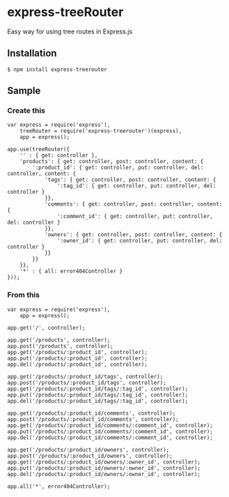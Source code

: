 # express-treeRouter

Easy way for using tree routes in Express.js

## Installation

	$ npm install express-treerouter

## Sample

### Create this

	var express = require('express'),
		treeRouter = require('express-treerouter')(express),
		app = express();
	
	app.use(treeRouter({
		'' : { get: controller },
		'products': { get: controller, post: controller, content: {
			':product_id': { get: controller, put: controller, del: controller, content: {
				'tags': { get: controller, post: controller, content: { 
					':tag_id': { get: controller, put: controller, del: controller }
				}},
				'comments': { get: controller, post: controller, content: {
					':comment_id': { get: controller, put: controller, del: controller }
				}},
				'owners': { get: controller, post: controller, content: {
					':owner_id': { get: controller, put: controller, del: controller }
				}}
			}}
		}},
		'*' : { all: error404Controller }
	}));

### From this

	var express = require('express'),
		app = express();
	
	app.get('/', controller);
	
	app.get('/products', controller);
	app.post('/products', controller);
	app.get('/products/:product_id', controller);
	app.put('/products/:product_id', controller);
	app.del('/products/:product_id', controller);
	
	app.get('/products/:product_id/tags', controller);
	app.post('/products/:product_id/tags', controller);
	app.get('/products/:product_id/tags/:tag_id', controller);
	app.put('/products/:product_id/tags/:tag_id', controller);
	app.del('/products/:product_id/tags/:tag_id', controller);
	
	app.get('/products/:product_id/comments', controller);
	app.post('/products/:product_id/comments', controller);
	app.get('/products/:product_id/comments/:comment_id', controller);
	app.put('/products/:product_id/comments/:comment_id', controller);
	app.del('/products/:product_id/comments/:comment_id', controller);
	
	app.get('/products/:product_id/owners', controller);
	app.post('/products/:product_id/owners', controller);
	app.get('/products/:product_id/owners/:owner_id', controller);
	app.put('/products/:product_id/owners/:owner_id', controller);
	app.del('/products/:product_id/owners/:owner_id', controller);
	
	app.all('*', error404Controller);

